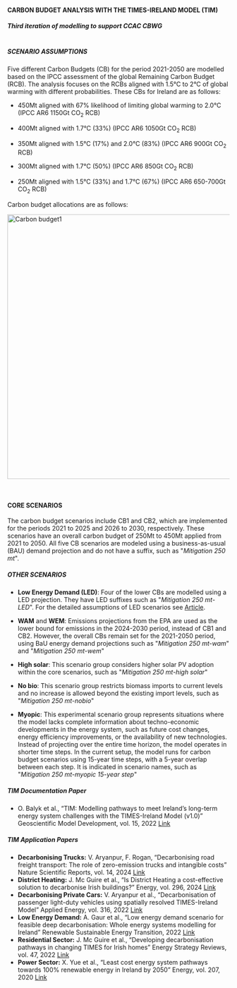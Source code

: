 #### CARBON BUDGET ANALYSIS WITH THE TIMES-IRELAND MODEL (TIM)

##### Third iteration of modelling to support CCAC CBWG<br><br>
##### SCENARIO ASSUMPTIONS
Five different Carbon Budgets (CB) for the period 2021-2050 are modelled based on the IPCC assessment of the global Remaining Carbon Budget (RCB). The analysis focuses on the RCBs aligned with 1.5°C to 2°C of global warming with different probabilities. These CBs for Ireland are as follows:

* 450Mt aligned with 67% likelihood of limiting global warming to 2.0°C (IPCC AR6 1150Gt CO<sub>2</sub> RCB)

* 400Mt aligned with 1.7°C (33%) (IPCC AR6 1050Gt CO<sub>2</sub> RCB)

* 350Mt aligned with 1.5°C (17%) and 2.0°C (83%) (IPCC AR6 900Gt CO<sub>2</sub> RCB)

* 300Mt aligned with 1.7°C (50%) (IPCC AR6 850Gt CO<sub>2</sub> RCB)

* 250Mt aligned with 1.5°C (33%) and 1.7°C (67%) (IPCC AR6 650-700Gt CO<sub>2</sub> RCB)

Carbon budget allocations are as follows:

<img src="https://github.com/user-attachments/assets/1763a8ac-4ba8-4a76-b34a-7e8224c92ce4" alt="Carbon budget1" width="600" />

&nbsp;



#### CORE SCENARIOS
The carbon budget scenarios include CB1 and CB2, which are implemented for the periods 2021 to 2025 and 2026 to 2030, respectively. These scenarios have an overall carbon budget of 250Mt to 450Mt applied from 2021 to 2050. All five CB scenarios are modeled using a business-as-usual (BAU) demand projection and do not have a suffix, such as "*Mitigation 250 mt*".

##### OTHER SCENARIOS

* **Low Energy Demand (LED)**: Four of the lower CBs are modelled using a LED projection. They have LED suffixes such as "*Mitigation 250 mt-LED*". For the detailed assumptions of LED scenarios see [Article](https://www.sciencedirect.com/science/article/pii/S2667095X22000083).

* **WAM** and **WEM**: Emissions projections from the EPA are used as the lower bound for emissions in the 2024-2030 period, instead of CB1 and CB2. However, the overall CBs remain set for the 2021-2050 period, using BaU energy demand projections such as "*Mitigation 250 mt-wam*" and "*Mitigation 250 mt-wem*"

* **High solar**: This scenario group considers higher solar PV adoption within the core scenarios, such as "*Mitigation 250 mt-high solar*"

* **No bio**: This scenario group restricts biomass imports to current levels and no increase is allowed beyond the existing import levels, such as "*Mitigation 250 mt-nobio*"

* **Myopic**: This experimental scenario group represents situations where the model lacks complete information about techno-economic developments in the energy system, such as future cost changes, energy efficiency improvements, or the availability of new technologies. Instead of projecting over the entire time horizon, the model operates in shorter time steps. In the current setup, the model runs for carbon budget scenarios using 15-year time steps, with a 5-year overlap between each step. It is indicated in scenario names, such as "*Mitigation 250 mt-myopic 15-year step*"

##### TIM Documentation Paper
* O. Balyk et al., “TIM: Modelling pathways to meet Ireland’s long-term energy system challenges with the TIMES-Ireland Model (v1.0)” Geoscientific Model Development, vol. 15, 2022 [Link](https://gmd.copernicus.org/articles/15/4991/2022/)
  
##### TIM Application Papers
* **Decarbonising Trucks:** V. Aryanpur, F. Rogan, “Decarbonising road freight transport: The role of zero-emission trucks and intangible costs” Nature Scientific Reports, vol. 14, 2024 [Link](https://www.nature.com/articles/s41598-024-52682-4)
* **District Heating:** J. Mc Guire et al., “Is District Heating a cost-effective solution to decarbonise Irish buildings?” Energy, vol. 296, 2024 [Link](https://www.sciencedirect.com/science/article/pii/S036054422400882X)
* **Decarbonising Private Cars:** V. Aryanpur et al., “Decarbonisation of passenger light-duty vehicles using spatially resolved TIMES-Ireland Model” Applied Energy, vol. 316, 2022 [Link](https://www.sciencedirect.com/science/article/pii/S0306261922004676)
* **Low Energy Demand:** A. Gaur et al., “Low energy demand scenario for feasible deep decarbonisation: Whole energy systems modelling for Ireland” Renewable Sustainable Energy Transition, 2022 [Link](https://www.sciencedirect.com/science/article/pii/S2667095X22000083)
* **Residential Sector:** J. Mc Guire et al., “Developing decarbonisation pathways in changing TIMES for Irish homes” Energy Strategy Reviews, vol. 47, 2022 [Link](https://www.sciencedirect.com/science/article/pii/S2211467X23000366)
* **Power Sector:** X. Yue et al., “Least cost energy system pathways towards 100% renewable energy in Ireland by 2050” Energy, vol. 207, 2020 [Link](https://www.sciencedirect.com/science/article/pii/S0360544220313712)


